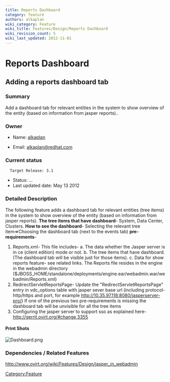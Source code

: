 ```yaml
---
title: Reports Dashboard
category: feature
authors: alkaplan
wiki_category: Feature
wiki_title: Features/Design/Reports Dashboard
wiki_revision_count: 5
wiki_last_updated: 2012-11-01
---
```


# Reports Dashboard

## Adding a reports dashboard tab

### Summary

Add a dashboard tab for relevant entities in the system to show overview of the entity (based on information from jasper reports)..

### Owner

*   Name: [ alkaplan](User:MyUser)

<!-- -->

*   Email: <alkaplan@redhat.com>

### Current status

      Target Release: 3.1

*   Status: ...
*   Last updated date: May 13 2012

### Detailed Description

The following feature adds a dashboard tab for relevant entities (tree items) in the system to show overview of the entity (based on information from jasper reports).
 **The tree items that have dashboard**- System, Data Center, Clusters.
**How to see the dashboard**- Selecting the relevant tree item=>Choosing the dashboard tab (next to the events tab)
**pre-requirements**-
1. Reports.xml- This file includes-
a. The data whether the Jasper server is in ce (client edition) mode or not.
b. The tree items that have dashboard. (The dashboard tab will be visible just for those items).
c. Data for show reports feature- see related links.
The Reports file resides in the engine in the webadmin directory ($JBOSS_HOME/standalone/deployments/engine.ear/webadmin.war/webadmin/Reports.xml)
2. RedirectServletReportsPage- Update the "RedirectServletReportsPage" entry in vdc_options table with jasper sever base url (including protocol-http/https and port, for example <http://10.35.97.118:8080/jasperserver-pro/>)
 If one of the previous two pre-requirements is missing the dashboard tab will be unvisible for all the tree items
 3. Configuring the jasper server to support sso as explained here- <http://gerrit.ovirt.org/#change,3355>

#### Print Shots

![](Dashboard.png "Dashboard.png")

### Dependencies / Related Features

<http://www.ovirt.org/wiki/Features/Design/jasper_in_webadmin>

<Category:Feature>

